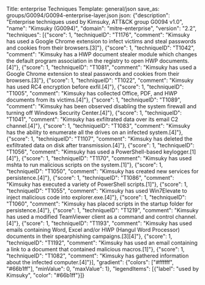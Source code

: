 Title: enterprise Techniques
Template: general/json
save_as: groups/G0094/G0094-enterprise-layer.json
json: {"description": "Enterprise techniques used by Kimsuky, ATT&CK group G0094 v1.0", "name": "Kimsuky (G0094)", "domain": "mitre-enterprise", "version": "2.2", "techniques": [{"score": 1, "techniqueID": "T1176", "comment": "Kimsuky has used a Google Chrome extension to infect victims and steal passwords and cookies from their browsers.[3]"}, {"score": 1, "techniqueID": "T1042", "comment": "Kimsuky has a HWP document stealer module which changes the default program association in the registry to open HWP documents.[4]"}, {"score": 1, "techniqueID": "T1081", "comment": "Kimsuky has used a Google Chrome extension to steal passwords and cookies from their browsers.[3]"}, {"score": 1, "techniqueID": "T1022", "comment": "Kimsuky has used RC4 encryption before exfil.[4]"}, {"score": 1, "techniqueID": "T1005", "comment": "Kimsuky has collected Office, PDF, and HWP documents from its victims.[4]"}, {"score": 1, "techniqueID": "T1089", "comment": "Kimsuky has been observed disabling the system firewall and turning off Windows Security Center.[4]"}, {"score": 1, "techniqueID": "T1041", "comment": "Kimsuky has exfiltrated data over its email C2 channel.[4]"}, {"score": 1, "techniqueID": "T1083", "comment": "Kimsuky has the ability to enumerate all the drives on an infected system.[4]"}, {"score": 1, "techniqueID": "T1107", "comment": "Kimsuky has deleted the exfiltrated data on disk after transmission.[4]"}, {"score": 1, "techniqueID": "T1056", "comment": "Kimsuky has used a PowerShell-based keylogger.[1][4]"}, {"score": 1, "techniqueID": "T1170", "comment": "Kimsuky has used mshta to run malicious scripts on the system.[1]"}, {"score": 1, "techniqueID": "T1050", "comment": "Kimsuky has created new services for persistence.[4]"}, {"score": 1, "techniqueID": "T1086", "comment": "Kimsuky has executed a variety of PowerShell scripts.[1]"}, {"score": 1, "techniqueID": "T1055", "comment": "Kimsuky has used Win7Elevate to inject malicious code into explorer.exe.[4]"}, {"score": 1, "techniqueID": "T1060", "comment": "Kimsuky has placed scripts in the startup folder for persistence.[4]"}, {"score": 1, "techniqueID": "T1219", "comment": "Kimsuky has used a modified TeamViewer client as a command and control channel.[4]"}, {"score": 1, "techniqueID": "T1193", "comment": "Kimsuky has used emails containing Word, Excel and/or HWP (Hangul Word Processor) documents in their spearphishing campaigns.[3][4]"}, {"score": 1, "techniqueID": "T1192", "comment": "Kimsuky has used an email containing a link to a document that contained malicious macros.[1]"}, {"score": 1, "techniqueID": "T1082", "comment": "Kimsuky has gathered information about the infected computer.[4]"}], "gradient": {"colors": ["#ffffff", "#66b1ff"], "minValue": 0, "maxValue": 1}, "legendItems": [{"label": "used by Kimsuky", "color": "#66b1ff"}]}